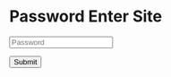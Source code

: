 # Password Enter Site

<input class="pass" type="text" name="ans" placeholder="Password">
<p class="button"><input type="submit" /></p>

<script src="https://code.jquery.com/jquery-3.6.0.min.js" 
<script src="pass.js" />

